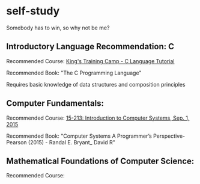 # self-study

Somebody has to win, so why not be me?

## Introductory Language Recommendation: C

Recommended Course: [King's Training Camp - C Language Tutorial](https://www.bilibili.com/video/BV1bQ4y1A7kB?spm_id_from=333.337.search-card.all.click&vd_source=0be7e6585a5e2d139cd3524579615507)

Recommended Book: "The C Programming Language"

Requires basic knowledge of data structures and composition principles

## Computer Fundamentals:

Recommended Course: [15-213: Introduction to Computer Systems, Sep. 1, 2015](https://scs.hosted.panopto.com/Panopto/Pages/Viewer.aspx?id=03308c94-fc20-40d8-8978-1a9b81c344ed)

Recommended Book: "Computer Systems A Programmer’s Perspective-Pearson (2015) - Randal E. Bryant_ David R"

## Mathematical Foundations of Computer Science:

Recommended Course:
